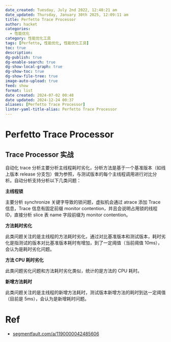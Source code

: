 ```yaml
---
date_created: Tuesday, July 2nd 2022, 12:48:21 am
date_updated: Thursday, January 30th 2025, 12:09:11 am
title: Perfetto Trace Processor
author: hacket
categories:
  - 性能优化
category: 性能优化工具
tags: [Perfetto, 性能优化, 性能优化工具]
toc: true
description: 
dg-publish: true
dg-enable-search: true
dg-show-local-graph: true
dg-show-toc: true
dg-show-file-tree: true
image-auto-upload: true
feed: show
format: list
date created: 2024-07-02 00:48
date updated: 2024-12-24 00:37
aliases: [Perfetto Trace Processor]
linter-yaml-title-alias: Perfetto Trace Processor
---
```


# Perfetto Trace Processor

## Trace Processor 实战

自动化 trace 分析主要分析主线程耗时劣化，分析方法是基于一个基准版本（如线上版本 release 分支包）做为参照，与测试版本的每个主线程调用进行对比分析。自动分析支持分析以下几类问题：

**主线程锁**

主要分析 synchronize 关键字导致的锁问题，虚拟机会通过 atrace 添加 Trace 信息，Trace 信息有固定前缀 monitor contention，并且会说明占用锁的线程 ID，直接分析 slice 表 name 字段前缀为 monitor contention。

**方法耗时劣化**

此类问题关注的是主线程的方法耗时劣化，通过对比基准版本和测试版本，耗时劣化是指测试的版本对比基准版本耗时有增加，到了一定阈值（当前阈值 10ms），会认为是耗时劣化问题。

**方法 CPU 耗时劣化**

此类问题劣化问题和方法耗时劣化类似，统计的是方法的 CPU 耗时。

**新增方法耗时**

此类问题关注的是主线程的新增方法耗时，测试版本新增方法的耗时到达一定阈值（目前是 5ms），会认为是新增耗时问题。

# Ref

- [segmentfault.com/a/1190000042485606](https://segmentfault.com/a/1190000042485606)
